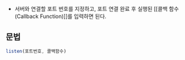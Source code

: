 
- 서버와 연결할 포트 번호를 지정하고, 포트 연결 완료 후 실행된 [[콜백 함수(Callback Function)]]를 입력하면 된다.

## 문법

```js
listen(포트번호, 콜백함수)
```

